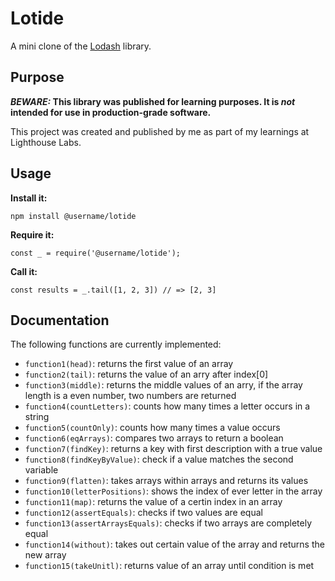 # Lotide
A mini clone of the [Lodash](https://lodash.com) library.

## Purpose

**_BEWARE:_ This library was published for learning purposes. It is _not_ intended for use in production-grade software.**

This project was created and published by me as part of my learnings at Lighthouse Labs. 

## Usage

**Install it:**

`npm install @username/lotide`

**Require it:**

`const _ = require('@username/lotide');`

**Call it:**

`const results = _.tail([1, 2, 3]) // => [2, 3]`

## Documentation

The following functions are currently implemented:

* `function1(head)`: returns the first value of an array
* `function2(tail)`: returns the value of an arry after index[0]
* `function3(middle)`: returns the middle values of an arry, if the array length is a even number, two numbers are returned
* `function4(countLetters)`: counts how many times a letter occurs in a string
* `function5(countOnly)`: counts how many times a value occurs
* `function6(eqArrays)`: compares two arrays to return a boolean
* `function7(findKey)`: returns a key with first description with a true value
* `function8(findKeyByValue)`: check if a value matches the second variable
* `function9(flatten)`: takes arrays within arrays and returns its values
* `function10(letterPositions)`: shows the index of ever letter in the array 
* `function11(map)`: returns the value of a certin index in an array 
* `function12(assertEquals)`: checks if two values are equal
* `function13(assertArraysEquals)`: checks if two arrays are completely equal
* `function14(without)`: takes out certain value of the array and returns the new array
* `function15(takeUnitl)`: returns value of an array until condition is met
